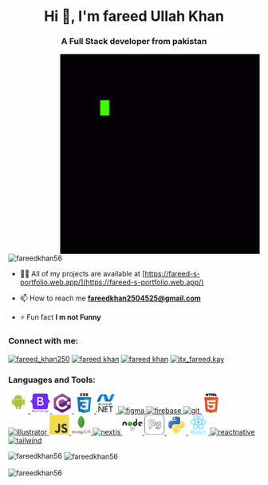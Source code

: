 <h1 align="center">Hi 👋, I'm fareed Ullah Khan</h1>
<h3 align="center">A Full Stack developer from pakistan</h3>

<img align="right" alt="coding" width="400" src="data:image/png;base64,iVBORw0KGgoAAAANSUhEUgAAAOEAAADhCAMAAAAJbSJIAAAAQlBMVEUEAgRA/ARB/wQAAARI/xAEAAQHEQQ86gkPOwoZeAlB+wQROg4TOQ4GDgRB7gcPPQoIGQY/4ApA8QYYcgoSPwkGGwXY/iNgAAAA30lEQVR4nO3YbXKDIBQF0GBKtGhiP/e/1SKd6Q4ymd6cg8Nv7vB4qKcTAAAAAAAAAAAAAPC06vlPffRa7qLWdV23bevT+hYZsV7m0srw8np+9GruoV5v00g4TbEJ56kdSotN2PewpVdpGScxdg8v8ziHvU6TE/ZD2EdwwvwqLUeria7SUaPRCdtvqwlOWEbA7E4TfeOP+/AY2QmzO01/a5uG1ITX91v3cfjMTFj3fV+W/ixf35Hf+Pn/aQAAAAAAAAAAAAAAAAAAAAAAAAAAAAAAAAAAAAAAAAAAAOA/+wFqnwa7sAEKAQAAAABJRU5ErkJggg==">

<p align="left"> <img src="https://komarev.com/ghpvc/?username=fareedkhan56&label=Profile%20views&color=0e75b6&style=flat" alt="fareedkhan56" /> </p>

- 👨‍💻 All of my projects are available at [https://fareed-s-portfolio.web.app/](https://fareed-s-portfolio.web.app/)

- 📫 How to reach me **fareedkhan2504525@gmail.com**

- ⚡ Fun fact **I m not Funny**

<h3 align="left">Connect with me:</h3>
<p align="left">
<a href="https://twitter.com/fareed_khan250" target="blank"><img align="center" src="https://raw.githubusercontent.com/rahuldkjain/github-profile-readme-generator/master/src/images/icons/Social/twitter.svg" alt="fareed_khan250" height="30" width="40" /></a>
<a href="https://linkedin.com/in/fareed khan" target="blank"><img align="center" src="https://raw.githubusercontent.com/rahuldkjain/github-profile-readme-generator/master/src/images/icons/Social/linked-in-alt.svg" alt="fareed khan" height="30" width="40" /></a>
<a href="https://fb.com/fareed khan" target="blank"><img align="center" src="https://raw.githubusercontent.com/rahuldkjain/github-profile-readme-generator/master/src/images/icons/Social/facebook.svg" alt="fareed khan" height="30" width="40" /></a>
<a href="https://instagram.com/itx_fareed.kay" target="blank"><img align="center" src="https://raw.githubusercontent.com/rahuldkjain/github-profile-readme-generator/master/src/images/icons/Social/instagram.svg" alt="itx_fareed.kay" height="30" width="40" /></a>
</p>

<h3 align="left">Languages and Tools:</h3>
<p align="left"> <a href="https://developer.android.com" target="_blank" rel="noreferrer"> <img src="https://raw.githubusercontent.com/devicons/devicon/master/icons/android/android-original-wordmark.svg" alt="android" width="40" height="40"/> </a> <a href="https://getbootstrap.com" target="_blank" rel="noreferrer"> <img src="https://raw.githubusercontent.com/devicons/devicon/master/icons/bootstrap/bootstrap-plain-wordmark.svg" alt="bootstrap" width="40" height="40"/> </a> <a href="https://www.w3schools.com/cs/" target="_blank" rel="noreferrer"> <img src="https://raw.githubusercontent.com/devicons/devicon/master/icons/csharp/csharp-original.svg" alt="csharp" width="40" height="40"/> </a> <a href="https://www.w3schools.com/css/" target="_blank" rel="noreferrer"> <img src="https://raw.githubusercontent.com/devicons/devicon/master/icons/css3/css3-original-wordmark.svg" alt="css3" width="40" height="40"/> </a> <a href="https://dotnet.microsoft.com/" target="_blank" rel="noreferrer"> <img src="https://raw.githubusercontent.com/devicons/devicon/master/icons/dot-net/dot-net-original-wordmark.svg" alt="dotnet" width="40" height="40"/> </a> <a href="https://www.figma.com/" target="_blank" rel="noreferrer"> <img src="https://www.vectorlogo.zone/logos/figma/figma-icon.svg" alt="figma" width="40" height="40"/> </a> <a href="https://firebase.google.com/" target="_blank" rel="noreferrer"> <img src="https://www.vectorlogo.zone/logos/firebase/firebase-icon.svg" alt="firebase" width="40" height="40"/> </a> <a href="https://git-scm.com/" target="_blank" rel="noreferrer"> <img src="https://www.vectorlogo.zone/logos/git-scm/git-scm-icon.svg" alt="git" width="40" height="40"/> </a> <a href="https://www.w3.org/html/" target="_blank" rel="noreferrer"> <img src="https://raw.githubusercontent.com/devicons/devicon/master/icons/html5/html5-original-wordmark.svg" alt="html5" width="40" height="40"/> </a> <a href="https://www.adobe.com/in/products/illustrator.html" target="_blank" rel="noreferrer"> <img src="https://www.vectorlogo.zone/logos/adobe_illustrator/adobe_illustrator-icon.svg" alt="illustrator" width="40" height="40"/> </a> <a href="https://developer.mozilla.org/en-US/docs/Web/JavaScript" target="_blank" rel="noreferrer"> <img src="https://raw.githubusercontent.com/devicons/devicon/master/icons/javascript/javascript-original.svg" alt="javascript" width="40" height="40"/> </a> <a href="https://www.mongodb.com/" target="_blank" rel="noreferrer"> <img src="https://raw.githubusercontent.com/devicons/devicon/master/icons/mongodb/mongodb-original-wordmark.svg" alt="mongodb" width="40" height="40"/> </a> <a href="https://nextjs.org/" target="_blank" rel="noreferrer"> <img src="https://cdn.worldvectorlogo.com/logos/nextjs-2.svg" alt="nextjs" width="40" height="40"/> </a> <a href="https://nodejs.org" target="_blank" rel="noreferrer"> <img src="https://raw.githubusercontent.com/devicons/devicon/master/icons/nodejs/nodejs-original-wordmark.svg" alt="nodejs" width="40" height="40"/> </a> <a href="https://www.photoshop.com/en" target="_blank" rel="noreferrer"> <img src="https://raw.githubusercontent.com/devicons/devicon/master/icons/photoshop/photoshop-line.svg" alt="photoshop" width="40" height="40"/> </a> <a href="https://www.python.org" target="_blank" rel="noreferrer"> <img src="https://raw.githubusercontent.com/devicons/devicon/master/icons/python/python-original.svg" alt="python" width="40" height="40"/> </a> <a href="https://reactjs.org/" target="_blank" rel="noreferrer"> <img src="https://raw.githubusercontent.com/devicons/devicon/master/icons/react/react-original-wordmark.svg" alt="react" width="40" height="40"/> </a> <a href="https://reactnative.dev/" target="_blank" rel="noreferrer"> <img src="https://reactnative.dev/img/header_logo.svg" alt="reactnative" width="40" height="40"/> </a> <a href="https://tailwindcss.com/" target="_blank" rel="noreferrer"> <img src="https://www.vectorlogo.zone/logos/tailwindcss/tailwindcss-icon.svg" alt="tailwind" width="40" height="40"/> </a> </p>

<p><img align="left" src="https://github-readme-stats.vercel.app/api/top-langs?username=fareedkhan56&show_icons=true&locale=en&layout=compact" alt="fareedkhan56" /></p>

<p>&nbsp;<img align="center" src="https://github-readme-stats.vercel.app/api?username=fareedkhan56&show_icons=true&locale=en" alt="fareedkhan56" /></p>

<p><img align="center" src="https://github-readme-streak-stats.herokuapp.com/?user=fareedkhan56&" alt="fareedkhan56" /></p>
